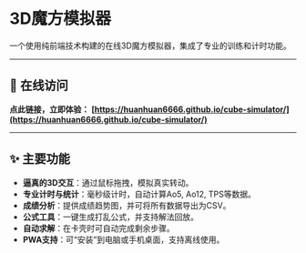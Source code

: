 # 3D魔方模拟器

一个使用纯前端技术构建的在线3D魔方模拟器，集成了专业的训练和计时功能。

---

## 🚀 在线访问

**点此链接，立即体验：**
**[https://huanhuan6666.github.io/cube-simulator/](https://huanhuan6666.github.io/cube-simulator/)**

---

## ✨ 主要功能

*   **逼真的3D交互**：通过鼠标拖拽，模拟真实转动。
*   **专业计时与统计**：毫秒级计时，自动计算Ao5, Ao12, TPS等数据。
*   **成绩分析**：提供成绩趋势图，并可将所有数据导出为CSV。
*   **公式工具**：一键生成打乱公式，并支持解法回放。
*   **自动求解**：在卡壳时可自动完成剩余步骤。
*   **PWA支持**：可“安装”到电脑或手机桌面，支持离线使用。